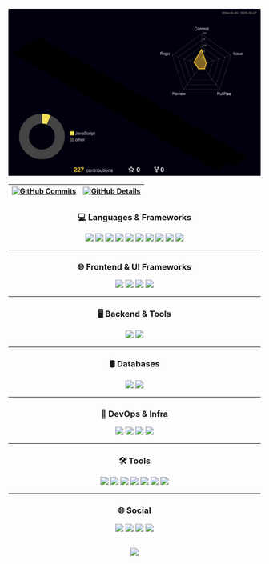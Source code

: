 ![Status](./profile-3d-contrib/profile-night-rainbow.svg)

| [![GitHub Commits](http://github-profile-summary-cards.vercel.app/api/cards/productive-time?username=EdenilsonGitHub&theme=dracula&utcOffset=-3)](https://github.com/vn7n24fzkq/github-profile-summary-cards) | [![GitHub Details](http://github-profile-summary-cards.vercel.app/api/cards/profile-details?username=EdenilsonGitHub&theme=dracula)](https://github.com/vn7n24fzkq/github-profile-summary-cards) |
| ----------- | ----------- |

##

<div align="center">

### 💻 Languages & Frameworks
<a href="https://www.ruby-lang.org/en/"><img src="https://skillicons.dev/icons?i=ruby" /></a>
<a href="https://rubyonrails.org/"><img src="https://skillicons.dev/icons?i=rails" /></a>
<a href="https://www.python.org/"><img src="https://skillicons.dev/icons?i=python" /></a>
<a href="https://www.php.net/"><img src="https://skillicons.dev/icons?i=php" /></a>
<a href="https://www.oracle.com/java/"><img src="https://skillicons.dev/icons?i=java" /></a>
<a href="https://isocpp.org/"><img src="https://skillicons.dev/icons?i=c" /></a>
<a href="https://developer.mozilla.org/docs/Web/JavaScript"><img src="https://skillicons.dev/icons?i=javascript,typescript" /></a>
<a href="https://developer.mozilla.org/docs/Web/HTML"><img src="https://skillicons.dev/icons?i=html,css" /></a>
<a href="#"><img src="https://skillicons.dev/icons?i=aiscript" /></a>
<a href="https://jquery.com/"><img src="https://skillicons.dev/icons?i=jquery" /></a>

---

### 🌐 Frontend & UI Frameworks
<a href="https://react.dev/"><img src="https://skillicons.dev/icons?i=react" /></a>
<a href="https://vuejs.org/"><img src="https://skillicons.dev/icons?i=vue" /></a>
<a href="https://angular.io/"><img src="https://skillicons.dev/icons?i=angular" /></a>
<a href="#"><img src="https://skillicons.dev/icons?i=styledcomponents,vite,bootstrap,gulp" /></a>

---

### 🖥️ Backend & Tools
<a href="https://nodejs.org/"><img src="https://skillicons.dev/icons?i=nodejs,express" /></a>
<a href="https://jestjs.io/"><img src="https://skillicons.dev/icons?i=jest" /></a>

---

### 🛢️ Databases
<a href="https://www.mongodb.com/"><img src="https://skillicons.dev/icons?i=mongodb" /></a>
<a href="https://www.postgresql.org/"><img src="https://skillicons.dev/icons?i=postgres" /></a>

---

### 🔧 DevOps & Infra
<a href="https://www.gnu.org/software/bash/"><img src="https://skillicons.dev/icons?i=linux,ubuntu" /></a>
<a href="https://www.docker.com/"><img src="https://skillicons.dev/icons?i=docker" /></a>
<a href="https://www.jenkins.io/"><img src="https://skillicons.dev/icons?i=jenkins" /></a>
<a href="https://www.npmjs.com/"><img src="https://skillicons.dev/icons?i=npm" /></a>

---

### 🛠️ Tools
<a href="https://git-scm.com/"><img src="https://skillicons.dev/icons?i=git" /></a>
<a href="https://github.com/"><img src="https://skillicons.dev/icons?i=github" /></a>
<a href="https://code.visualstudio.com/"><img src="https://skillicons.dev/icons?i=vscode" /></a>
<a href="https://www.figma.com/"><img src="https://skillicons.dev/icons?i=figma" /></a>
<a href="https://www.postman.com/"><img src="https://skillicons.dev/icons?i=postman" /></a>
<a href="https://www.arduino.cc/"><img src="https://skillicons.dev/icons?i=arduino" /></a>
<a href="https://mail.google.com/"><img src="https://skillicons.dev/icons?i=gmail" /></a>

---

### 🌐 Social
<a href="https://discord.com/users/SEU_ID_DO_DISCORD"><img src="https://skillicons.dev/icons?i=discord" /></a>
<a href="https://www.linkedin.com/in/edenilson-a-3a7443b6/"><img src="https://skillicons.dev/icons?i=linkedin" /></a>
<a href="https://www.instagram.com/ede4lmeida/"><img src="https://skillicons.dev/icons?i=instagram" /></a>
<a href="https://x.com/ede4lmeid4"><img src="https://skillicons.dev/icons?i=twitter" /></a>

</div>

##

<div align="center">
  <img src="https://github-profile-trophy.vercel.app/?username=EdenilsonGitHub&row=1&column=6&theme=dracula&margin-w=15&margin-h=15"/>
</div>
